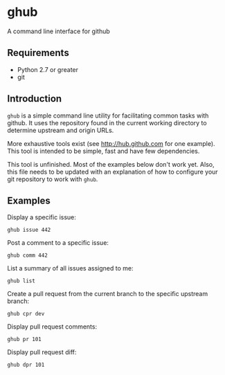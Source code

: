 ghub
====
A command line interface for github

## Requirements

- Python 2.7 or greater
- git

## Introduction

`ghub` is a simple command line utility for facilitating common
tasks with github. It uses the repository found in the current
working directory to determine upstream and origin URLs.

More exhaustive tools exist (see http://hub.github.com for one
example). This tool is intended to be simple, fast and have few
dependencies.

This tool is unfinished. Most of the examples below don't work yet.
Also, this file needs to be updated with an explanation of how to 
configure your git repository to work with `ghub`.

## Examples

Display a specific issue:
    
    ghub issue 442

Post a comment to a specific issue:

    ghub comm 442

List a summary of all issues assigned to me:
    
    ghub list

Create a pull request from the current branch to the specific upstream branch:

    ghub cpr dev

Display pull request comments:

    ghub pr 101

Display pull request diff:
    
    ghub dpr 101
